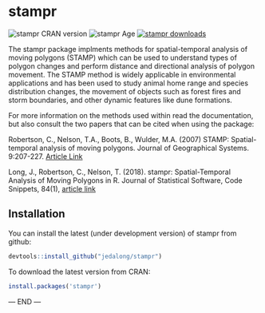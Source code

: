 
<!-- README.md is generated from README.Rmd. Please edit that file -->

# stampr

<!-- badges: start -->

![stampr CRAN version](http://www.r-pkg.org/badges/version/stampr)
![stampr Age](https://rpkg.net/pub-age/stampr/blue) [![stampr
downloads](https://cranlogs.r-pkg.org/badges/last-month/stampr)](https://cran.r-project.org/package=stampr)
<!-- badges: end -->

The stampr package implments methods for spatial-temporal analysis of
moving polygons (STAMP) which can be used to understand types of polygon
changes and perform distance and directional analysis of polygon
movement. The STAMP method is widely applicable in environmental
applications and has been used to study animal home range and species
distribution changes, the movement of objects such as forest fires and
storm boundaries, and other dynamic features like dune formations.

For more information on the methods used within read the documentation,
but also consult the two papers that can be cited when using the
package:

Robertson, C., Nelson, T.A., Boots, B., Wulder, M.A. (2007) STAMP:
Spatial-temporal analysis of moving polygons. Journal of Geographical
Systems. 9:207-227. [Article
Link](https://doi.org/10.1007/s10109-007-0044-2)

Long, J., Robertson, C., Nelson, T. (2018). stampr: Spatial-Temporal
Analysis of Moving Polygons in R. Journal of Statistical Software, Code
Snippets, 84(1), [article link](https://doi.org/10.18637/jss.v084.c01)

## Installation

You can install the latest (under development version) of stampr from
github:

``` r
devtools::install_github("jedalong/stampr")
```

To download the latest version from CRAN:

``` r
install.packages('stampr')
```

— END —
